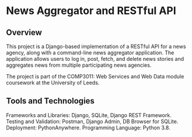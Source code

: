 # News Aggregator and RESTful API
## Overview

This project is a Django-based implementation of a RESTful API for a news agency, along with a command-line news aggregator application. The application allows users to log in, post, fetch, and delete news stories and aggregates news from multiple participating news agencies.

The project is part of the COMP3011: Web Services and Web Data module coursework at the University of Leeds.

## Tools and Technologies

Frameworks and Libraries: Django, SQLite, Django REST Framework.
Testing and Validation: Postman, Django Admin, DB Browser for SQLite.
Deployment: PythonAnywhere.
Programming Language: Python 3.8.

